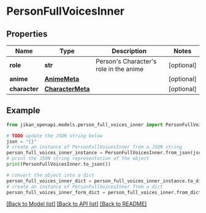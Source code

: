 # PersonFullVoicesInner


## Properties

Name | Type | Description | Notes
------------ | ------------- | ------------- | -------------
**role** | **str** | Person&#39;s Character&#39;s role in the anime | [optional] 
**anime** | [**AnimeMeta**](AnimeMeta.md) |  | [optional] 
**character** | [**CharacterMeta**](CharacterMeta.md) |  | [optional] 

## Example

```python
from jikan_openapi.models.person_full_voices_inner import PersonFullVoicesInner

# TODO update the JSON string below
json = "{}"
# create an instance of PersonFullVoicesInner from a JSON string
person_full_voices_inner_instance = PersonFullVoicesInner.from_json(json)
# print the JSON string representation of the object
print(PersonFullVoicesInner.to_json())

# convert the object into a dict
person_full_voices_inner_dict = person_full_voices_inner_instance.to_dict()
# create an instance of PersonFullVoicesInner from a dict
person_full_voices_inner_form_dict = person_full_voices_inner.from_dict(person_full_voices_inner_dict)
```
[[Back to Model list]](../README.md#documentation-for-models) [[Back to API list]](../README.md#documentation-for-api-endpoints) [[Back to README]](../README.md)


